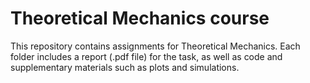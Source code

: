# Theoretical Mechanics course
This repository contains assignments for Theoretical Mechanics. Each folder includes a report (.pdf file) for the task, as well as code and supplementary materials such as plots and simulations.

